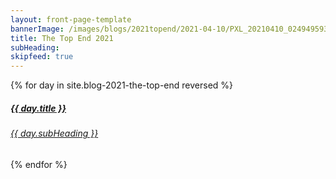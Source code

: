 ```yaml
---
layout: front-page-template
bannerImage: /images/blogs/2021topend/2021-04-10/PXL_20210410_024949593.jpg_compressed.JPEG
title: The Top End 2021
subHeading: 
skipfeed: true
---
```


<div class="text-uppercase adventure-list experience">
  {% for day in site.blog-2021-the-top-end reversed %}
    <div class="col-md-6 col-sm-6 animated fadeInUp" data-wow-delay="0.1s" data-wow-duration="1s">
      <a href="{{day.url | prepend: site.baseurl}}">
        <img src="{{ day.bannerImage }}"  alt="" class="img-responsive">
        <div class="overlay-lnk text-uppercase text-center">
          <i class="icon icon-streetsign"></i>
          <h5>{{ day.title }}</h5>
          <h6>{{ day.subHeading }}</h6>
        </div>
      </a>
    </div>
  {% endfor %}
</div>
